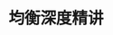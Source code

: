 ---
layout: encrypted
title: 均衡深度精讲
tags: notes mixing alexmixing music
src: https://www.alexmixing.com/

encrypted: 4a8f6bd70245ca7fdf01b7de2eaa0bbbb70c56e594e18e16046baad5f6df6d18U2FsdGVkX18RtmfSvH8+M4x99XbtWTBiEnxGVMVtx/8neSPynLXFrcF1hmkVYf6mOlzXN5vlxWYsX2YKg9Ik34Mr8NAWMIQSoyM3mlE6dxvDZJ99hX/9rpFNwj2b4tritHyqtSgjgFJIQUTYIQnnwpVd1kR881iHnzz8rX9OVc3saWfoFJhiWSL1wP5+iSSRNHI6f86FrcPRiPLknYPSOplF1kleW4RNjOyabPv0SkyHPVONg23qQ6119oLYZMdauBmCnYi8K0C3Gnr1VaYDySKrhzRXn9Pu/FX/9ZcQnf8=
---